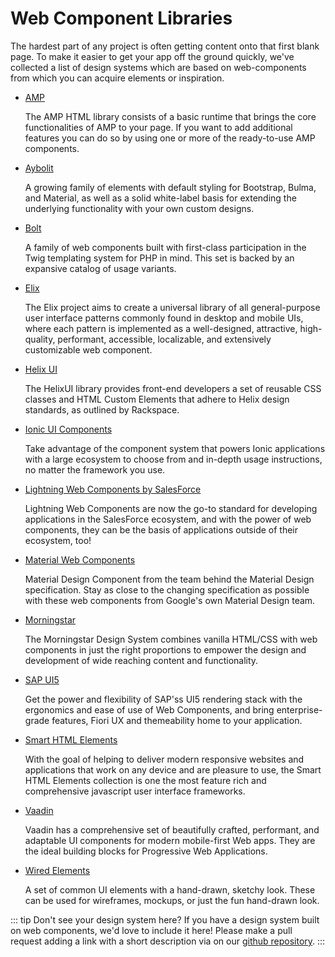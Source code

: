 # Web Component Libraries

The hardest part of any project is often getting content onto that first blank page. To make it easier to get your app off the ground quickly, we've collected a list of design systems which are based on web-components from which you can acquire elements or inspiration.

- [AMP](https://amp.dev/documentation/components/)

  The AMP HTML library consists of a basic runtime that brings the core functionalities of AMP to your page. If you want to add additional features you can do so by using one or more of the ready-to-use AMP components. 
- [Aybolit](https://web-padawan.github.io/aybolit/)

  A growing family of elements with default styling for Bootstrap, Bulma, and Material, as well as a solid white-label basis for extending the underlying functionality with your own custom designs.
- [Bolt](https://boltdesignsystem.com/)

  A family of web components built with first-class participation in the Twig templating system for PHP in mind. This set is backed by an expansive catalog of usage variants.
- [Elix](https://component.kitchen/elix)

  The Elix project aims to create a universal library of all general-purpose user interface patterns commonly found in desktop and mobile UIs, where each pattern is implemented as a well-designed, attractive, high-quality, performant, accessible, localizable, and extensively customizable web component.
- [Helix UI](https://rackerlabs.github.io/helix-ui/)

  The HelixUI library provides front-end developers a set of reusable CSS classes and HTML Custom Elements that adhere to Helix design standards, as outlined by Rackspace.
- [Ionic UI Components](https://ionicframework.com/docs/components)

  Take advantage of the component system that powers Ionic applications with a large ecosystem to choose from and in-depth usage instructions, no matter the framework you use.
- [Lightning Web Components by SalesForce](https://developer.salesforce.com/docs/component-library/overview/components)

  Lightning Web Components are now the go-to standard for developing applications in the SalesForce ecosystem, and with the power of web components, they can be the basis of applications outside of their ecosystem, too! 
- [Material Web Components](https://material-components.github.io/material-components-web-components/demos/index.html)

  Material Design Component from the team behind the Material Design specification. Stay as close to the changing specification as possible with these web components from Google's own Material Design team.
- [Morningstar](http://designsystem.morningstar.com/components/component-status.html)

  The Morningstar Design System combines vanilla HTML/CSS with web components in just the right proportions to empower the design and development of wide reaching content and functionality.
- [SAP UI5](https://sap.github.io/ui5-webcomponents/)

  Get the power and flexibility of SAP'ss UI5 rendering stack with the ergonomics and ease of use of Web Components, and bring enterprise-grade features, Fiori UX and themeability home to your application.
- [Smart HTML Elements](https://www.htmlelements.com)

  With the goal of helping to deliver modern responsive websites and applications that work on any device and are pleasure to use, the Smart HTML Elements collection is one the most feature rich and comprehensive javascript user interface frameworks.
- [Vaadin](https://vaadin.com/components)

  Vaadin has a comprehensive set of beautifully crafted, performant, and adaptable UI components for modern mobile-first Web apps. They are the ideal building blocks for Progressive Web Applications.
- [Wired Elements](https://wiredjs.com/)

  A set of common UI elements with a hand-drawn, sketchy look. These can be used for wireframes, mockups, or just the fun hand-drawn look.

::: tip Don't see your design system here?
If you have a design system built on web components, we'd love to include it here! Please make a pull request adding a link with a short description via on our [github repository](https://github.com/open-wc/open-wc/pulls).
:::
